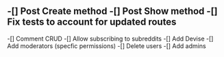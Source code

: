 -[] Post Create method
-[] Post Show method
-[] Fix tests to account for updated routes
------
-[] Comment CRUD
-[] Allow subscribing to subreddits
-[] Add Devise
-[] Add moderators (specfic permissions)
-[] Delete users
-[] Add admins
